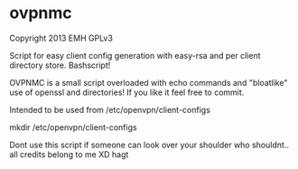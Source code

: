 # ovpnmc
Copyright 2013 EMH GPLv3

Script for easy client config generation with easy-rsa and per client directory store. Bashscript!

OVPNMC is a small script overloaded with echo commands and "bloatlike" use of openssl and directories!
If you like it feel free to commit.

Intended to be used from /etc/openvpn/client-configs

mkdir /etc/openvpn/client-configs

Dont use this script if someone can look over your shoulder who shouldnt..
all credits belong to me XD
hagt

